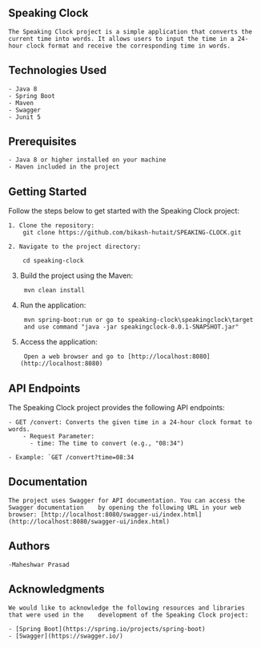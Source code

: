 ## Speaking Clock

	The Speaking Clock project is a simple application that converts the current time into words. It allows users to input the time in a 24-hour clock format and receive the corresponding time in words.

## Technologies Used

	- Java 8
	- Spring Boot
	- Maven
	- Swagger
 	- Junit 5

## Prerequisites

	- Java 8 or higher installed on your machine
	- Maven included in the project

## Getting Started

Follow the steps below to get started with the Speaking Clock project:

	1. Clone the repository:
   		git clone https://github.com/bikash-hutait/SPEAKING-CLOCK.git
  
	2. Navigate to the project directory:

   		cd speaking-clock


3. Build the project using the Maven:
	
		mvn clean install

4. Run the application:
	
		mvn spring-boot:run or go to speaking-clock\speakingclock\target 
		and use command "java -jar speakingclock-0.0.1-SNAPSHOT.jar"

5. Access the application:

		Open a web browser and go to [http://localhost:8080](http://localhost:8080)

## API Endpoints

The Speaking Clock project provides the following API endpoints:

	- GET /convert: Converts the given time in a 24-hour clock format to words.
  		- Request Parameter:
  		  - time: The time to convert (e.g., "08:34")
  		  
 	- Example: `GET /convert?time=08:34

## Documentation

	The project uses Swagger for API documentation. You can access the Swagger documentation 	by opening the following URL in your web browser: [http://localhost:8080/swagger-ui/index.html]	(http://localhost:8080/swagger-ui/index.html)


## Authors

	-Maheshwar Prasad


## Acknowledgments

	We would like to acknowledge the following resources and libraries that were used in the 	development of the Speaking Clock project:

	- [Spring Boot](https://spring.io/projects/spring-boot)
	- [Swagger](https://swagger.io/)
